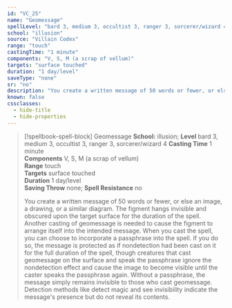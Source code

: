 ```yaml
---
id: "VC_25"
name: "Geomessage"
spellLevel: "bard 3, medium 3, occultist 3, ranger 3, sorcerer/wizard 4"
school: "illusion"
source: "Villain Codex"
range: "touch"
castingTime: "1 minute"
components: "V, S, M (a scrap of vellum)"
targets: "surface touched"
duration: "1 day/level"
saveType: "none"
sr: "no"
description: "You create a written message of 50 words or fewer, or else an image, a drawing, or a similar diagram. The figment hangs invisible and obscured upon the target surface for the duration of the spell. Another casting of geomessage is needed to cause the figment to arrange itself into the intended message.  When you cast the spell, you can choose to incorporate a passphrase into the spell. If you do so, the message is protected as if nondetection had been cast on it for the full duration of the spell, though creatures that cast geomessage on the surface and speak the passphrase ignore the nondetection effect and cause the image to become visible until the caster speaks the passphrase again.  Without a passphrase, the message simply remains invisible to those who cast geomessage. Detection methods like detect magic and see invisibility indicate the message's presence but do not reveal its contents."
known: false
cssclasses:
  - hide-title
  - hide-properties
---
```


> [!spellbook-spell-block] Geomessage
> **School:** illusion; **Level** bard 3, medium 3, occultist 3, ranger 3, sorcerer/wizard 4
> **Casting Time** 1 minute  
> **Components** V, S, M (a scrap of vellum)  
> **Range** touch  
> **Targets** surface touched  
> **Duration** 1 day/level  
> **Saving Throw** none; **Spell Resistance** no
> 
> You create a written message of 50 words or fewer, or else an image, a drawing, or a similar diagram. The figment hangs invisible and obscured upon the target surface for the duration of the spell. Another casting of geomessage is needed to cause the figment to arrange itself into the intended message.  When you cast the spell, you can choose to incorporate a passphrase into the spell. If you do so, the message is protected as if nondetection had been cast on it for the full duration of the spell, though creatures that cast geomessage on the surface and speak the passphrase ignore the nondetection effect and cause the image to become visible until the caster speaks the passphrase again.  Without a passphrase, the message simply remains invisible to those who cast geomessage. Detection methods like detect magic and see invisibility indicate the message's presence but do not reveal its contents.